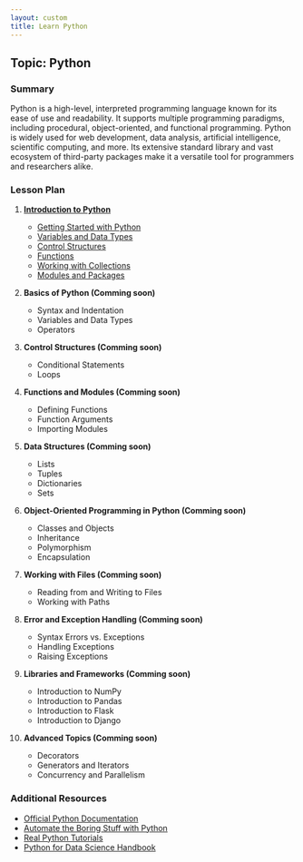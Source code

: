 ```yaml
---
layout: custom
title: Learn Python
---
```


## Topic: Python

### Summary
Python is a high-level, interpreted programming language known for its ease of use and readability. It supports multiple programming paradigms, including procedural, object-oriented, and functional programming. Python is widely used for web development, data analysis, artificial intelligence, scientific computing, and more. Its extensive standard library and vast ecosystem of third-party packages make it a versatile tool for programmers and researchers alike.

### Lesson Plan

1. **[Introduction to Python](001-Introduction-to-Python)**
   - [Getting Started with Python](001-Introduction-to-Python#1.%20Getting%20Started%20with%20Python)
   - [Variables and Data Types](001-Introduction-to-Python#2.%20Variables%20and%20Data%20Types)
   - [Control Structures](001-Introduction-to-Python#3.%20Control%20Structures)
   - [Functions](001-Introduction-to-Python#4.%20Functions)
   - [Working with Collections](001-Introduction-to-Python#5.%20Working%20with%20Collections)
   - [Modules and Packages](001-Introduction-to-Python#6.%20Modules%20and%20Packages)

2. **Basics of Python (Comming soon)**
   - Syntax and Indentation
   - Variables and Data Types
   - Operators

3. **Control Structures (Comming soon)**
   - Conditional Statements
   - Loops

4. **Functions and Modules (Comming soon)**
   - Defining Functions
   - Function Arguments
   - Importing Modules

5. **Data Structures (Comming soon)**
   - Lists
   - Tuples
   - Dictionaries
   - Sets

6. **Object-Oriented Programming in Python (Comming soon)**
   - Classes and Objects
   - Inheritance
   - Polymorphism
   - Encapsulation

7. **Working with Files (Comming soon)**
   - Reading from and Writing to Files
   - Working with Paths

8. **Error and Exception Handling (Comming soon)**
   - Syntax Errors vs. Exceptions
   - Handling Exceptions
   - Raising Exceptions

9. **Libraries and Frameworks (Comming soon)**
   - Introduction to NumPy
   - Introduction to Pandas
   - Introduction to Flask
   - Introduction to Django

10. **Advanced Topics (Comming soon)**
    - Decorators
    - Generators and Iterators
    - Concurrency and Parallelism

### Additional Resources
- [Official Python Documentation](https://docs.python.org/3/)
- [Automate the Boring Stuff with Python](https://automatetheboringstuff.com/)
- [Real Python Tutorials](https://realpython.com/)
- [Python for Data Science Handbook](https://jakevdp.github.io/PythonDataScienceHandbook/)
